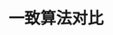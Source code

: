 <!--
 * @Author: tangdaoyong
 * @Date: 2021-02-01 14:49:47
 * @LastEditors: tangdaoyong
 * @LastEditTime: 2021-02-01 14:49:49
 * @Description: 一致算法对比
-->
# 一致算法对比

